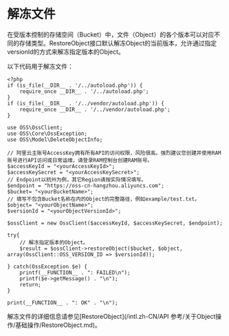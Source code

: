 # 解冻文件

在受版本控制的存储空间（Bucket）中，文件（Object）的各个版本可以对应不同的存储类型。RestoreObject接口默认解冻Object的当前版本，允许通过指定versionId的方式来解冻指定版本的Object。

以下代码用于解冻文件：

```
<?php
if (is_file(__DIR__ . '/../autoload.php')) {
    require_once __DIR__ . '/../autoload.php';
}
if (is_file(__DIR__ . '/../vendor/autoload.php')) {
    require_once __DIR__ . '/../vendor/autoload.php';
}

use OSS\OssClient;
use OSS\Core\OssException;
use OSS\Model\DeleteObjectInfo;

// 阿里云主账号AccessKey拥有所有API的访问权限，风险很高。强烈建议您创建并使用RAM账号进行API访问或日常运维，请登录RAM控制台创建RAM账号。
$accessKeyId = "<yourAccessKeyId>";
$accessKeySecret = "<yourAccessKeySecret>";
// Endpoint以杭州为例，其它Region请按实际情况填写。
$endpoint = "https://oss-cn-hangzhou.aliyuncs.com";
$bucket= "<yourBucketName>";
// 填写不包含Bucket名称在内的Object的完整路径，例如example/test.txt。
$object= "<yourObjectName>";
$versionId = "<yourObjectVersionId>";

$ossClient = new OssClient($accessKeyId, $accessKeySecret, $endpoint);

try{
    // 解冻指定版本的Object。
    $result = $ossClient->restoreObject($bucket, $object, array(OssClient::OSS_VERSION_ID => $versionId));

} catch(OssException $e) {
    printf(__FUNCTION__ . ": FAILED\n");
    printf($e->getMessage() . "\n");
    return;
}

print(__FUNCTION__ . ": OK" . "\n");
```

解冻文件的详细信息请参见[RestoreObject](/intl.zh-CN/API 参考/关于Object操作/基础操作/RestoreObject.md)。

